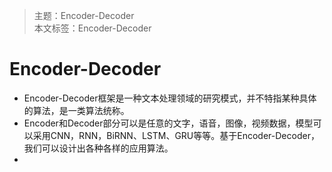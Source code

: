 >主题：Encoder-Decoder    
本文标签：Encoder-Decoder


# Encoder-Decoder
* Encoder-Decoder框架是一种文本处理领域的研究模式，并不特指某种具体的算法，是一类算法统称。
* Encoder和Decoder部分可以是任意的文字，语音，图像，视频数据，模型可以采用CNN，RNN，BiRNN、LSTM、GRU等等。基于Encoder-Decoder，我们可以设计出各种各样的应用算法。
* 